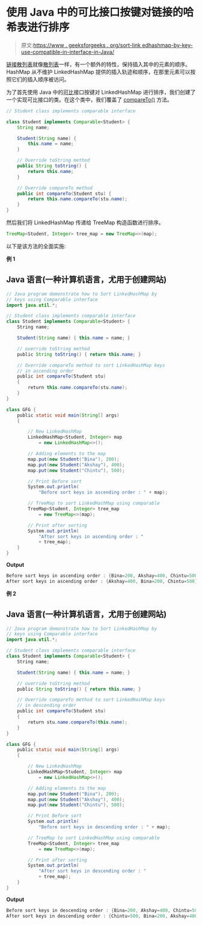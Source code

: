 # 使用 Java 中的可比接口按键对链接的哈希表进行排序

> 原文:[https://www . geeksforgeeks . org/sort-link edhashmap-by-key-use-compatible-in-interface-in-Java/](https://www.geeksforgeeks.org/sort-linkedhashmap-by-keys-using-comparable-interface-in-java/)

[链接散列表](https://www.geeksforgeeks.org/linkedhashmap-class-java-examples/)就像[散列表](https://www.geeksforgeeks.org/java-util-hashmap-in-java-with-examples/)一样，有一个额外的特性，保持插入其中的元素的顺序。HashMap 从不维护 LinkedHashMap 提供的插入轨迹和顺序，在那里元素可以按照它们的插入顺序被访问。

为了首先使用 Java 中的[可比](https://www.geeksforgeeks.org/comparable-vs-comparator-in-java/)接口按键对 LinkedHashMap 进行排序，我们创建了一个实现可比接口的类。在这个类中，我们覆盖了 [compareTo()](https://www.geeksforgeeks.org/boolean-compareto-method-in-java-with-examples/) 方法。

```java
// Student class implements comparable interface

class Student implements Comparable<Student> {
    String name;

    Student(String name) {
        this.name = name;
    }

    // Override toString method
    public String toString() {
        return this.name;
    }

    // Override compareTo method
    public int compareTo(Student stu) {
        return this.name.compareTo(stu.name);
    }
}
```

然后我们将 LinkedHashMap 传递给 TreeMap 构造函数进行排序。

```java
TreeMap<Student, Integer> tree_map = new TreeMap<>(map);
```

以下是该方法的全面实施:

**例 1**

## Java 语言(一种计算机语言，尤用于创建网站)

```java
// Java program demonstrate how to Sort LinkedHashMap by
// keys using Comparable interface
import java.util.*;

// Student class implements comparable interface
class Student implements Comparable<Student> {
    String name;

    Student(String name) { this.name = name; }

    // override toString method
    public String toString() { return this.name; }

    // Override compareTo method to sort LinkedHashMap keys
    // in ascending order
    public int compareTo(Student stu)
    {
        return this.name.compareTo(stu.name);
    }
}

class GFG {
    public static void main(String[] args)
    {

        // New LinkedHashMap
        LinkedHashMap<Student, Integer> map
            = new LinkedHashMap<>();

        // Adding elements to the map
        map.put(new Student("Bina"), 200);
        map.put(new Student("Akshay"), 400);
        map.put(new Student("Chintu"), 500);

        // Print Before sort
        System.out.println(
            "Before sort keys in ascending order : " + map);

        // TreeMap to sort LinkedHashMap using comparable
        TreeMap<Student, Integer> tree_map
            = new TreeMap<>(map);

        // Print after sorting
        System.out.println(
            "After sort keys in ascending order : "
            + tree_map);
    }
}
```

**Output**

```java
Before sort keys in ascending order : {Bina=200, Akshay=400, Chintu=500}
After sort keys in ascending order : {Akshay=400, Bina=200, Chintu=500}
```

**例 2**

## Java 语言(一种计算机语言，尤用于创建网站)

```java
// Java program demonstrate how to Sort LinkedHashMap by
// keys using Comparable interface
import java.util.*;

// Student class implements comparable interface
class Student implements Comparable<Student> {
    String name;

    Student(String name) { this.name = name; }

    // override toString method
    public String toString() { return this.name; }

    // Override compareTo method to sort LinkedHashMap keys
    // in descending order
    public int compareTo(Student stu)
    {
        return stu.name.compareTo(this.name);
    }
}

class GFG {
    public static void main(String[] args)
    {

        // New LinkedHashMap
        LinkedHashMap<Student, Integer> map
            = new LinkedHashMap<>();

        // Adding elements to the map
        map.put(new Student("Bina"), 200);
        map.put(new Student("Akshay"), 400);
        map.put(new Student("Chintu"), 500);

        // Print Before sort
        System.out.println(
            "Before sort keys in descending order : " + map);

        // TreeMap to sort LinkedHashMap using comparable
        TreeMap<Student, Integer> tree_map
            = new TreeMap<>(map);

        // Print after sorting
        System.out.println(
            "After sort keys in descending order : "
            + tree_map);
    }
}
```

**Output**

```java
Before sort keys in descending order : {Bina=200, Akshay=400, Chintu=500}
After sort keys in descending order : {Chintu=500, Bina=200, Akshay=400}
```